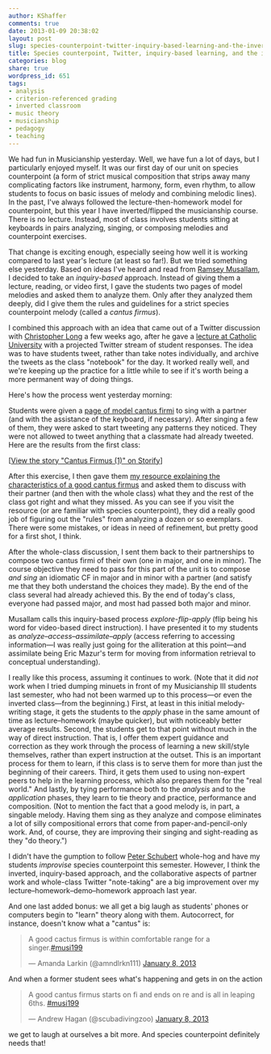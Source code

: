 ```yaml
---
author: KShaffer
comments: true
date: 2013-01-09 20:38:02
layout: post
slug: species-counterpoint-twitter-inquiry-based-learning-and-the-inverted-class
title: Species counterpoint, Twitter, inquiry-based learning, and the inverted class
categories: blog
share: true
wordpress_id: 651
tags:
- analysis
- criterion-referenced grading
- inverted classroom
- music theory
- musicianship
- pedagogy
- teaching
---
```


We had fun in Musicianship yesterday. Well, we have fun a lot of days, but I particularly enjoyed myself. It was our first day of our unit on species counterpoint (a form of strict musical composition that strips away many complicating factors like instrument, harmony, form, even rhythm, to allow students to focus on basic issues of melody and combining melodic lines). In the past, I've always followed the lecture-then-homework model for counterpoint, but this year I have inverted/flipped the musicianship course. There is no lecture. Instead, most of class involves students sitting at keyboards in pairs analyzing, singing, or composing melodies and counterpoint exercises.

That change is exciting enough, especially seeing how well it is working compared to last year's lecture (at least so far!). But we tried something else yesterday. Based on ideas I've heard and read from [Ramsey Musallam](http://www.ramseymusallam.com), I decided to take an _inquiry-based_ approach. Instead of giving them a lecture, reading, or video first, I gave the students two pages of model melodies and asked them to analyze them. Only after they analyzed them deeply, did I give them the rules and guidelines for a strict species counterpoint melody (called a _cantus firmus_).

I combined this approach with an idea that came out of a Twitter discussion with [Christopher Long](https://twitter.com/cplong) a few weeks ago, after he gave a [lecture at Catholic University](http://www.personal.psu.edu/cpl2/blogs/TheLongRoad/2012/11/twitter-community-and-the-firs.html) with a projected Twitter stream of student responses. The idea was to have students tweet, rather than take notes individually, and archive the tweets as the class "notebook" for the day. It worked really well, and we're keeping up the practice for a little while to see if it's worth being a more permanent way of doing things.

Here's how the process went yesterday morning:

Students were given a [page of model cantus firmi](http://kshaffer.github.com/musicianshipResources/Graphics/counterpoint/cantusFirmi.pdf) to sing with a partner (and with the assistance of the keyboard, if necessary). After singing a few of them, they were asked to start tweeting any patterns they noticed. They were not allowed to tweet anything that a classmate had already tweeted. Here are the results from the first class:

<script src="//storify.com/krisshaffer/cantus-firmus-1.js"></script><noscript>[<a href="//storify.com/krisshaffer/cantus-firmus-1" target="_blank">View the story "Cantus Firmus (1)" on Storify</a>]</noscript>

After this exercise, I then gave them [my resource explaining the characteristics of a good cantus firmus](http://kshaffer.github.com/musicianshipResources/cantusFirmus.html) and asked them to discuss with their partner (and then with the whole class) what they and the rest of the class got right and what they missed. As you can see if you visit the resource (or are familiar with species counterpoint), they did a really good job of figuring out the "rules" from analyzing a dozen or so exemplars. There were some mistakes, or ideas in need of refinement, but pretty good for a first shot, I think.

After the whole-class discussion, I sent them back to their partnerships to compose two cantus firmi of their own (one in major, and one in minor). The course objective they need to pass for this part of the unit is to compose _and sing_ an idiomatic CF in major and in minor with a partner (and satisfy me that they both understand the choices they made). By the end of the class several had already achieved this. By the end of today's class, everyone had passed major, and most had passed both major and minor.

Musallam calls this inquiry-based process _explore-flip-apply_ (flip being his word for video-based direct instruction). I have presented it to my students as _analyze–access–assimilate–apply_ (access referring to accessing information—I was really just going for the alliteration at this point—and assimilate being Eric Mazur's term for moving from information retrieval to conceptual understanding).

I really like this process, assuming it continues to work. (Note that it did _not_ work when I tried dumping minuets in front of my Musicianship III students last semester, who had not been warmed up to this process—or even the inverted class—from the beginning.) First, at least in this initial melody-writing stage, it gets the students to the _apply_ phase in the same amount of time as lecture–homework (maybe quicker), but with noticeably better average results. Second, the students get to that point without much in the way of direct instruction. That is, I offer them expert guidance and correction as they work through the process of learning a new skill/style themselves, rather than expert instruction at the outset. This is an important process for them to learn, if this class is to serve them for more than just the beginning of their careers. Third, it gets them used to using non-expert peers to help in the learning process, which also prepares them for the "real world." And lastly, by tying performance both to the _analysis_ and to the _application_ phases, they learn to tie theory and practice, performance and composition. (Not to mention the fact that a good melody is, in part, a singable melody. Having them sing as they analyze and compose eliminates a lot of silly compositional errors that come from paper-and-pencil-only work. And, of course, they are improving their singing and sight-reading as they "do theory.")

I didn't have the gumption to follow [Peter Schubert](https://www.youtube.com/user/peterschubertmusic) whole-hog and have my students _improvise_ species counterpoint this semester. However, I think the inverted, inquiry-based approach, and the collaborative aspects of partner work and whole-class Twitter "note-taking" are a big improvement over my lecture–homework–demo–homework approach last year.

And one last added bonus: we all get a big laugh as students' phones or computers begin to "learn" theory along with them. Autocorrect, for instance, doesn't know what a "cantus" is:

<blockquote class="twitter-tweet tw-align-center"><p>A good cactus firmus is within comfortable range for a singer.<a href="https://twitter.com/search/%23musi199">#musi199</a></p>&mdash; Amanda Larkin (@amndlrkn111) <a href="https://twitter.com/amndlrkn111/status/288689150373265408" data-datetime="2013-01-08T16:50:31+00:00">January 8, 2013</a></blockquote>
<script async src="//platform.twitter.com/widgets.js" charset="utf-8"></script>

And when a former student sees what's happening and gets in on the action

<blockquote class="twitter-tweet tw-align-center"><p>A good cantus firmus starts on fi and ends on re and is all in leaping 6ths. <a href="https://twitter.com/search/%23musi199">#musi199</a></p>&mdash; Andrew Hagan (@scubadivingzoo) <a href="https://twitter.com/scubadivingzoo/status/288689154500485121" data-datetime="2013-01-08T16:50:32+00:00">January 8, 2013</a></blockquote>
<script async src="//platform.twitter.com/widgets.js" charset="utf-8"></script>

we get to laugh at ourselves a bit more. And species counterpoint definitely needs that!
